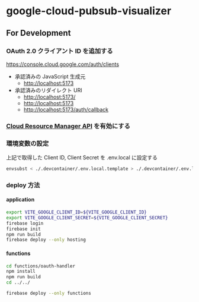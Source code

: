 # google-cloud-pubsub-visualizer

## For Development

### OAuth 2.0 クライアント ID を追加する

<https://console.cloud.google.com/auth/clients>

- 承認済みの JavaScript 生成元
  - <http://localhost:5173>
- 承認済みのリダイレクト URI
  - <http://localhost:5173/>
  - <http://localhost:5173>
  - <http://localhost:5173/auth/callback>

### [Cloud Resource Manager API](https://console.cloud.google.com/marketplace/product/google/cloudresourcemanager.googleapis.com) を有効にする

### 環境変数の設定

上記で取得した Client ID, Client Secret を .env.local に設定する

```sh
envsubst < ./.devcontainer/.env.local.template > ./.devcontainer/.env.local
```

### deploy 方法

#### application

```sh
export VITE_GOOGLE_CLIENT_ID=${VITE_GOOGLE_CLIENT_ID}
export VITE_GOOGLE_CLIENT_SECRET=${VITE_GOOGLE_CLIENT_SECRET}
firebase login
firebase init
npm run build
firebase deploy --only hosting
```

#### functions

```sh
cd functions/oauth-handler
npm install
npm run build
cd ../../

firebase deploy --only functions
```
